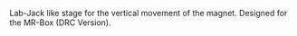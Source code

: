 Lab-Jack like stage for the vertical movement of the magnet. 
Designed for the MR-Box (DRC Version).